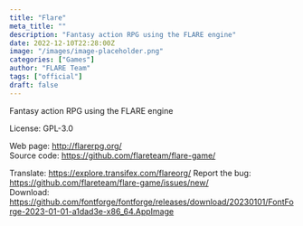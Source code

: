 ```yaml
---
title: "Flare"
meta_title: ""
description: "Fantasy action RPG using the FLARE engine"
date: 2022-12-10T22:28:00Z
image: "/images/image-placeholder.png"
categories: ["Games"]
author: "FLARE Team"
tags: ["official"]
draft: false
---
```


Fantasy action RPG using the FLARE engine

License: GPL-3.0

Web page: http://flarerpg.org/  
Source code: https://github.com/flareteam/flare-game/

Translate: https://explore.transifex.com/flareorg/
Report the bug: https://github.com/flareteam/flare-game/issues/new/   
Download: https://github.com/fontforge/fontforge/releases/download/20230101/FontForge-2023-01-01-a1dad3e-x86_64.AppImage
